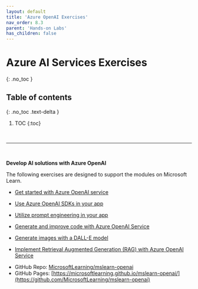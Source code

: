 ```yaml
---
layout: default
title: 'Azure OpenAI Exercises'
nav_order: 8.3
parent: 'Hands-on Labs'
has_children: false
---
```


# Azure AI Services Exercises
{: .no_toc }


## Table of contents
{: .no_toc .text-delta }

1. TOC
{:toc}

<br/>

---

<br/>

**Develop AI solutions with Azure OpenAI**

The following exercises are designed to support the modules on Microsoft Learn.

* [Get started with Azure OpenAI service](https://microsoftlearning.github.io/mslearn-openai/Instructions/Exercises/01-get-started-azure-openai.html)

* [Use Azure OpenAI SDKs in your app](https://microsoftlearning.github.io/mslearn-openai/Instructions/Exercises/02-natural-language-azure-openai.html)

* [Utilize prompt engineering in your app](https://microsoftlearning.github.io/mslearn-openai/Instructions/Exercises/03-prompt-engineering.html)

* [Generate and improve code with Azure OpenAI Service](https://microsoftlearning.github.io/mslearn-openai/Instructions/Exercises/04-code-generation.html)

* [Generate images with a DALL-E model](https://microsoftlearning.github.io/mslearn-openai/Instructions/Exercises/05-generate-images.html)

* [Implement Retrieval Augmented Generation (RAG) with Azure OpenAI Service](https://microsoftlearning.github.io/mslearn-openai/Instructions/Exercises/06-use-own-data.html)



- GitHub Repo: [MicrosoftLearning/mslearn-openai](MicrosoftLearning/mslearn-openai)
- GitHub Pages: [https://microsoftlearning.github.io/mslearn-openai/](https://github.com/MicrosoftLearning/mslearn-openai)